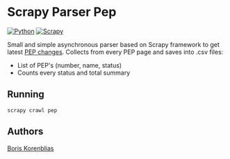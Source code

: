 # Scrapy Parser Pep
[![Python](https://img.shields.io/badge/-Python-464646?style=flat&logo=Python&logoColor=ffffff&color=043A6B)](https://www.python.org/)
[![Scrapy](https://img.shields.io/badge/-Scrapy-464646?style=flat&logo=Scrapy&logoColor=ffffff&color=043A6B)](https://www.djangoproject.com/)

Small and simple asynchronous parser based on Scrapy framework to get latest [PEP changes](https://www.python.org/). 
Collects from every PEP page and saves into .csv files:
* List of PEP's (number, name, status)
* Counts every status and total summary

## Running

```
scrapy crawl pep
```


## Authors

[Boris Korenblias](https://github.com/bobr2072)
